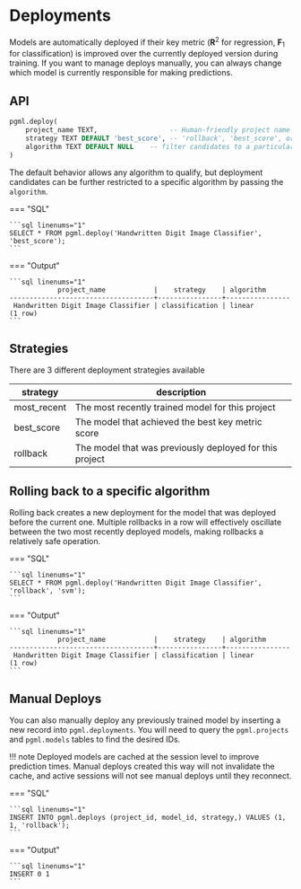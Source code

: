 # Deployments

Models are automatically deployed if their key metric (__R__<sup>2</sup> for regression, __F__<sub>1</sub> for classification) is improved over the currently deployed version during training. If you want to manage deploys manually, you can always change which model is currently responsible for making predictions.


## API

```sql linenums="1" title="pgml.deploy"
pgml.deploy(
	project_name TEXT,                  -- Human-friendly project name
	strategy TEXT DEFAULT 'best_score', -- 'rollback', 'best_score', or 'most_recent'
	algorithm TEXT DEFAULT NULL    -- filter candidates to a particular algorithm, NULL = all qualify
)
```

The default behavior allows any algorithm to qualify, but deployment candidates can be further restricted to a specific algorithm by passing the `algorithm`.

=== "SQL"

	```sql linenums="1"
	SELECT * FROM pgml.deploy('Handwritten Digit Image Classifier', 'best_score');
	```

=== "Output"

	```sql linenums="1"
                project_name            |    strategy    | algorithm
	------------------------------------+----------------+----------------
	 Handwritten Digit Image Classifier | classification | linear
	(1 row)
	```


## Strategies
There are 3 different deployment strategies available

strategy | description
--- | ---
most_recent | The most recently trained model for this project
best_score | The model that achieved the best key metric score
rollback | The model that was previously deployed for this project


## Rolling back to a specific algorithm
Rolling back creates a new deployment for the model that was deployed before the current one. Multiple rollbacks in a row will effectively oscillate between the two most recently deployed models, making rollbacks a relatively safe operation. 

=== "SQL"

	```sql linenums="1"
	SELECT * FROM pgml.deploy('Handwritten Digit Image Classifier', 'rollback', 'svm');
	```

=== "Output"

	```sql linenums="1"
                project_name            |    strategy    | algorithm
	------------------------------------+----------------+----------------
	 Handwritten Digit Image Classifier | classification | linear
	(1 row)
	```

## Manual Deploys

You can also manually deploy any previously trained model by inserting a new record into `pgml.deployments`. You will need to query the `pgml.projects` and `pgml.models` tables to find the desired IDs.

!!! note 
    Deployed models are cached at the session level to improve prediction times. Manual deploys created this way will not invalidate the cache, and active sessions will not see manual deploys until they reconnect. 

=== "SQL"

	```sql linenums="1"
	INSERT INTO pgml.deploys (project_id, model_id, strategy,) VALUES (1, 1, 'rollback');
	```

=== "Output"

	```sql linenums="1"
    INSERT 0 1
	```
